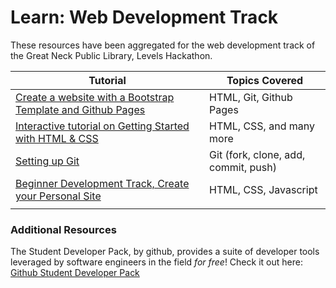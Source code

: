 # Learn: Web Development Track
These resources have been aggregated for the web development track of the Great Neck Public Library, Levels Hackathon.

|Tutorial|Topics Covered|
|---|---|
|[Create a website with a Bootstrap Template and Github Pages](https://startbootstrap.com/guides/how-to-create-a-website-with-github-pages/)|HTML, Git, Github Pages|
|[Interactive tutorial on Getting Started with HTML & CSS](https://www.learn-html.org/)|HTML, CSS, and many more|
|[Setting up Git](https://help.github.com/en/articles/set-up-git)|Git (fork, clone, add, commit, push)   |
|[Beginner Development Track, Create your Personal Site ](https://learn.devfe.st/beginner/)|HTML, CSS, Javascript|
|   |   |

### Additional Resources 
The Student Developer Pack, by github, provides a suite of developer tools leveraged by software engineers in the field *for free*! Check it out here: [Github Student Developer Pack](https://education.github.com/pack)
